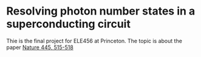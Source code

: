 # Resolving photon number states in a superconducting circuit

Thie is the final project for ELE456 at Princeton. The topic is about the
paper [Nature 445,
	  515-518](http://www.nature.com/nature/journal/v445/n7127/abs/nature05461.html) 
